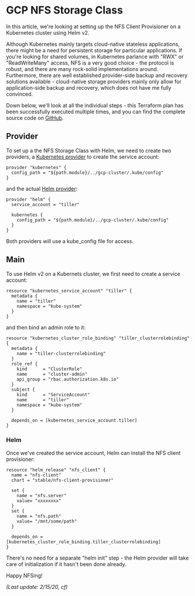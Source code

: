 # GCP NFS Storage Class

In this article, we're looking at setting up the NFS Client Provisioner on a Kubernetes cluster using Helm v2. 

Although Kubernetes mainly targets cloud-native stateless applications, there might be a need for persistent storage for particular applications. If you're looking for shared volumes, in Kubernetes parlance with "RWX" or "ReadWriteMany" access, NFS is a very good choice - the protocol is robust, and there are many rock-solid implementations around. Furthermore, there are well established provider-side backup and recovery solutions available - cloud-native storage providers mainly only allow for application-side backup and recovery, which does not have me fully convinced.

Down below, we'll look at all the individual steps - this Terraform plan has been successfully executed multiple times, and you can find the complete source code on [GitHub](https://github.com/chfrank-cgn/Rancher/tree/master/gcp-nfs-helm2).

## Provider

To set up a the NFS Storage Class with Helm, we need to create two providers, a [Kubernetes provider](https://www.terraform.io/docs/providers/kubernetes/index.html) to create the service account:

```
provider "kubernetes" {
  config_path = "${path.module}/../gcp-cluster/.kube/config"
}
```

and the actual [Helm provider](https://www.terraform.io/docs/providers/helm/index.html):

```
provider "helm" {
  service_account = "tiller"

  kubernetes {
    config_path = "${path.module}/../gcp-cluster/.kube/config"
  }
}
```

Both providers will use a kube_config file for access.

## Main

To use Helm v2 on a Kubernets cluster, we first need to create a service account:

```
resource "kubernetes_service_account" "tiller" {
  metadata {
    name = "tiller"
    namespace = "kube-system"
  }
}
```

and then bind an admin role to it:

```
resource "kubernetes_cluster_role_binding" "tiller_clusterrolebinding" {
  metadata {
    name = "tiller-clusterrolebinding"
  }
  role_ref {
    kind      = "ClusterRole"
    name      = "cluster-admin"
    api_group = "rbac.authorization.k8s.io"
  }
  subject {
    kind      = "ServiceAccount"
    name      = "tiller"
    namespace = "kube-system"
  }

  depends_on = [kubernetes_service_account.tiller]
}
```

### Helm

Once we've created the service account, Helm can install the NFS client provisioner:

```
resource "helm_release" "nfs_client" {
  name = "nfs-client"
  chart = "stable/nfs-client-provisioner"

  set { 
    name = "nfs.server"
    value= "xxxxxxxx"
  }
  set { 
    name = "nfs.path"
    value= "/mnt/some/path"
  }

  depends_on = [kubernetes_cluster_role_binding.tiller_clusterrolebinding]
}
```

There's no need for a separate "helm init" step - the Helm provider will take care of initialization if it hasn't been done already.



Happy NFSing!

*(Last update: 2/15/20, cf)*
